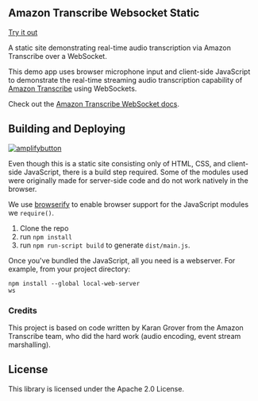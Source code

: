 ## Amazon Transcribe Websocket Static

[Try it out](https://transcribe-websockets.go-aws.com/)

A static site demonstrating real-time audio transcription via Amazon Transcribe over a WebSocket.

This demo app uses browser microphone input and client-side JavaScript to demonstrate the real-time streaming audio transcription capability of [Amazon Transcribe](https://aws.amazon.com/transcribe/) using WebSockets.

Check out the [Amazon Transcribe WebSocket docs](https://docs.aws.amazon.com/transcribe/latest/dg/websocket.html).

## Building and Deploying

[![amplifybutton](https://oneclick.amplifyapp.com/button.svg)](https://console.aws.amazon.com/amplify/home#/deploy?repo=https://github.com/aws-samples/amazon-transcribe-websocket-static)

Even though this is a static site consisting only of HTML, CSS, and client-side JavaScript, there is a build step required. Some of the modules used were originally made for server-side code and do not work natively in the browser.

We use [browserify](https://github.com/browserify/browserify) to enable browser support for the JavaScript modules we `require()`.

1. Clone the repo
2. run `npm install`
3. run `npm run-script build` to generate `dist/main.js`.

Once you've bundled the JavaScript, all you need is a webserver. For example, from your project directory: 

```
npm install --global local-web-server
ws
```

### Credits

This project is based on code written by Karan Grover from the Amazon Transcribe team, who did the hard work (audio encoding, event stream marshalling).

## License

This library is licensed under the Apache 2.0 License. 